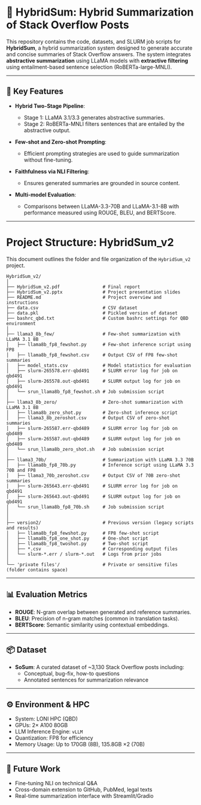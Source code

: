 # 🧠 HybridSum: Hybrid Summarization of Stack Overflow Posts

This repository contains the code, datasets, and SLURM job scripts for **HybridSum**, a hybrid summarization system designed to generate accurate and concise summaries of Stack Overflow answers. The system integrates **abstractive summarization** using LLaMA models with **extractive filtering** using entailment-based sentence selection (RoBERTa-large-MNLI).

---

## 🚀 Key Features

- **Hybrid Two-Stage Pipeline**:
  - Stage 1: LLaMA 3.1/3.3 generates abstractive summaries.
  - Stage 2: RoBERTa-MNLI filters sentences that are entailed by the abstractive output.

- **Few-shot and Zero-shot Prompting**:
  - Efficient prompting strategies are used to guide summarization without fine-tuning.

- **Faithfulness via NLI Filtering**:
  - Ensures generated summaries are grounded in source content.

- **Multi-model Evaluation**:
  - Comparisons between LLaMA-3.3-70B and LLaMA-3.1-8B with performance measured using ROUGE, BLEU, and BERTScore.

---

# Project Structure: HybridSum_v2

This document outlines the folder and file organization of the `HybridSum_v2` project.

```
HybridSum_v2/
│
├── HybridSum_v2.pdf                # Final report
├── HybridSum_v2.pptx               # Project presentation slides
├── README.md                       # Project overview and instructions
├── data.csv                        # CSV dataset
├── data.pkl                        # Pickled version of dataset
├── bashrc_qbd.txt                  # Custom bashrc settings for QBD environment
│
├── llama3_8b_few/                  # Few-shot summarization with LLaMA 3.1 8B
│   ├── llama8b_fp8_fewshot.py      # Few-shot inference script using FP8
│   ├── llama8b_fp8_fewshot.csv     # Output CSV of FP8 few-shot summaries
│   ├── model_stats.csv             # Model statistics for evaluation
│   ├── slurm-265578.err-qbd491     # SLURM error log for job on qbd491
│   ├── slurm-265578.out-qbd491     # SLURM output log for job on qbd491
│   └── srun_llama8b_fp8_fewshot.sh # Job submission script
│
├── llama3_8b_zero/                 # Zero-shot summarization with LLaMA 3.1 8B
│   ├── llama8b_zero_shot.py        # Zero-shot inference script
│   ├── llama3_8b_zeroshot.csv      # Output CSV of zero-shot summaries
│   ├── slurm-265587.err-qbd489     # SLURM error log for job on qbd489
│   ├── slurm-265587.out-qbd489     # SLURM output log for job on qbd489
│   └── srun_llama8b_zero_shot.sh   # Job submission script
│
├── llama3_70b/                     # Summarization with LLaMA 3.3 70B
│   ├── llama8b_fp8_70b.py          # Inference script using LLaMA 3.3 70B and FP8
│   ├── llama3_70b_zeroshot.csv     # Output CSV of 70B zero-shot summaries
│   ├── slurm-265643.err-qbd491     # SLURM error log for job on qbd491
│   ├── slurm-265643.out-qbd491     # SLURM output log for job on qbd491
│   └── srun_llama8b_fp8_70b.sh     # Job submission script
│
│
├── version2/                       # Previous version (legacy scripts and results)
│   ├── llama8b_fp8_fewshot.py      # FP8 few-shot script
│   ├── llama8b_fp8_one_shot.py     # One-shot script
│   ├── llama8b_fp8_twoshot.py      # Two-shot script
│   ├── *.csv                       # Corresponding output files
│   └── slurm-*.err / slurm-*.out   # Logs from prior jobs
│
└── 'private files'/                # Private or sensitive files (folder contains space)
```


---

## 📊 Evaluation Metrics

- **ROUGE**: N-gram overlap between generated and reference summaries.
- **BLEU**: Precision of n-gram matches (common in translation tasks).
- **BERTScore**: Semantic similarity using contextual embeddings.

---

## 📦 Dataset

- **SoSum**: A curated dataset of ~3,130 Stack Overflow posts including:
  - Conceptual, bug-fix, how-to questions
  - Annotated sentences for summarization relevance

---

## ⚙️ Environment & HPC

- System: LONI HPC (QBD)
- GPUs: 2× A100 80GB
- LLM Inference Engine: `vLLM`
- Quantization: FP8 for efficiency
- Memory Usage: Up to 170GB (8B), 135.8GB ×2 (70B)

---



## 🔮 Future Work

- Fine-tuning NLI on technical Q&A
- Cross-domain extension to GitHub, PubMed, legal texts
- Real-time summarization interface with Streamlit/Gradio

